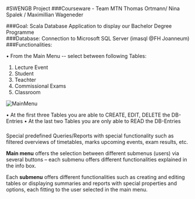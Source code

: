 #SWENGB Project 
###Courseware - Team MTN 
                        Thomas Ortmann/ Nina Spalek / Maximillian Wageneder


###Goal: 
Scala Database Application to display our Bachelor Degree Programme <br>
###Database:
Connection to Microsoft SQL Server (imasql @FH Joanneum)
###Functionalities: <br>

•	From the Main Menu -- select between following Tables: <br>
1. Lecture Event
2. Student
3. Teachter
4. Commissional Exams
5. Classroom <br>

![MainMenu](https://github.com/mwageneder/fhj.swengb.project.courseware.mtn/blob/master/src/main/resources/Screenshots/Courseware_MainMenu.png "MainMenu")






•	At the first three Tables you are able to CREATE, EDIT, DELETE the DB-Entries
•	At the last two Tables you are only able to READ the DB-Entries <br>

###


Special predefined Queries/Reports with special functionality such as filtered overviews of timetables, marks upcoming events, exam results, etc. <br>

**Main menu** offers the selection between different submenus (users) via several buttons – each submenu offers different functionalities explained in the info box.<br>

Each **submenu** offers different functionalities such as creating and editing tables or displaying summaries and reports with special properties and options, each fitting to the user selected in the main menu. 